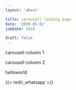 ```yaml
---
layout: 'about'

title: carousell landing page
date: '2019-05-02'
jobDate: 2019

draft: false
---
```



carousell column 1


carousell column 2

helloworld

{{< redir_whatsapp >}}

<!-- {{< redirect "https://wa.me/85297307897?text=hi?" >}} -->

